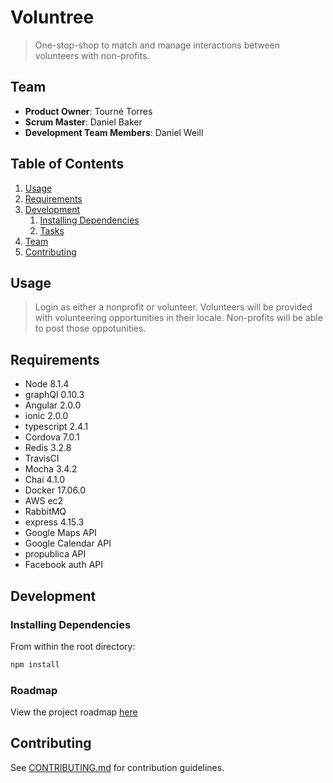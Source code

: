 # Voluntree

> One-stop-shop to match and manage interactions between volunteers with non-profits.

## Team

  - __Product Owner__: Tourné Torres
  - __Scrum Master__: Daniel Baker
  - __Development Team Members__: Daniel Weill

## Table of Contents

1. [Usage](#Usage)
1. [Requirements](#requirements)
1. [Development](#development)
    1. [Installing Dependencies](#installing-dependencies)
    1. [Tasks](#tasks)
1. [Team](#team)
1. [Contributing](#contributing)

## Usage

> Login as either a nonprofit or volunteer.
  Volunteers will be provided with volunteering opportunities in their locale. Non-profits will be able to post those oppotunities.

## Requirements

- Node 8.1.4
- graphQl 0.10.3
- Angular 2.0.0
- ionic 2.0.0
- typescript 2.4.1
- Cordova 7.0.1
- Redis 3.2.8
- TravisCI 
- Mocha 3.4.2
- Chai 4.1.0
- Docker 17.06.0
- AWS ec2
- RabbitMQ 
- express 4.15.3
- Google Maps API
- Google Calendar API
- propublica API
- Facebook auth API

## Development

### Installing Dependencies

From within the root directory:

```sh
npm install
```

### Roadmap

View the project roadmap [here](https://github.com/rainbow-table/volunteer/issues)


## Contributing

See [CONTRIBUTING.md](_CONTRIBUTING.md) for contribution guidelines.
